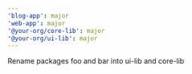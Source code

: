 ```yaml
---
'blog-app': major
'web-app': major
'@your-org/core-lib': major
'@your-org/ui-lib': major
---
```


Rename packages foo and bar into ui-lib and core-lib
